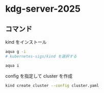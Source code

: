 # kdg-server-2025

## コマンド

kind をインストール

```bash
aqua g -i
# kubernetes-sigs/kind を選択する
```

```bash
aqua i
```

config を指定して cluster を作成

```bash
kind create cluster --config cluster.yaml
```
